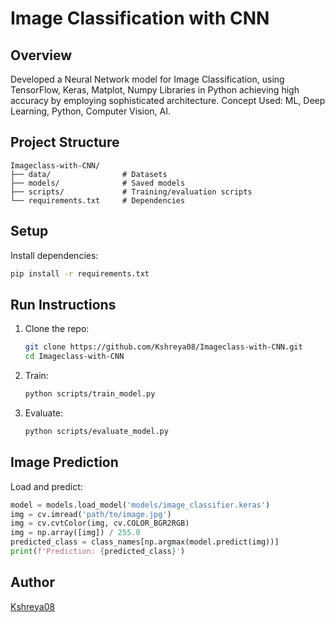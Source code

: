# Image Classification with CNN

## Overview
 Developed a Neural Network model for Image Classification, using TensorFlow, Keras, Matplot, Numpy Libraries in
 Python achieving high accuracy by employing sophisticated architecture.
 Concept Used: ML, Deep Learning, Python, Computer Vision, AI.


## Project Structure
```
Imageclass-with-CNN/
├── data/                # Datasets
├── models/              # Saved models
├── scripts/             # Training/evaluation scripts
└── requirements.txt     # Dependencies
```

## Setup
Install dependencies:
```bash
pip install -r requirements.txt
```

## Run Instructions
1. Clone the repo:
   ```bash
   git clone https://github.com/Kshreya08/Imageclass-with-CNN.git
   cd Imageclass-with-CNN
   ```
2. Train:
   ```bash
   python scripts/train_model.py
   ```
3. Evaluate:
   ```bash
   python scripts/evaluate_model.py
   ```

## Image Prediction
Load and predict:
```python
model = models.load_model('models/image_classifier.keras')
img = cv.imread('path/to/image.jpg')
img = cv.cvtColor(img, cv.COLOR_BGR2RGB)
img = np.array([img]) / 255.0
predicted_class = class_names[np.argmax(model.predict(img))]
print(f'Prediction: {predicted_class}')
```

## Author
[Kshreya08](https://github.com/Kshreya08)
